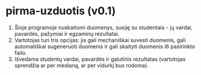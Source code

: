 # pirma-uzduotis (v0.1)
1. Šioje programoje nuskaitomi duomenys, susiję su studentais - jų vardai, pavardės, pažymiai ir egzaminų rezultatai.
2. Vartotojas turi tris opcijas: jis gali mechaniškai suvesti duomenis, gali automatiškai sugeneruoti duomenis ir gali skaityti duomenis i6 pasirinkto failo.
3. Išvedama studentų vardai, pavardės ir galutinis rezultatas (vartotojas sprendžia ar per medianą, ar per vidurkį bus rodoma).
 

